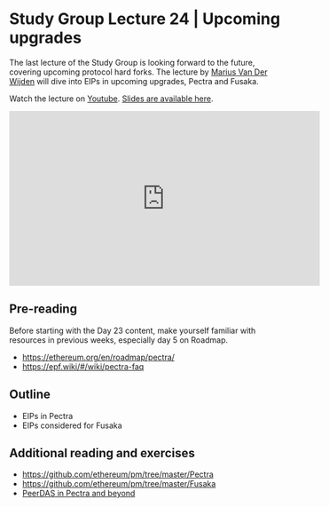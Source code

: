# Study Group Lecture 24 | Upcoming upgrades

The last lecture of the Study Group is looking forward to the future, covering upcoming protocol hard forks. The lecture by [<name>Marius Van Der Wijden</name>](https://github.com/MariusVanDerWijden) will dive into EIPs in upcoming upgrades, Pectra and Fusaka.


Watch the lecture on [Youtube](https://youtu.be/QvZKdWZqL04do). [Slides are available here](https://docs.google.com/presentation/d/10wwANwKcdTLWwBu9NbTG6GtIEAoXQLqox6LIS03oHMo/edit?usp=sharing).

<iframe width="560" height="315" src="https://www.youtube.com/embed/QvZKdWZqL04do" title="YouTube video player" frameborder="0" allow="accelerometer; autoplay; clipboard-write; encrypted-media; gyroscope; picture-in-picture; web-share" referrerpolicy="strict-origin-when-cross-origin" allowfullscreen></iframe>

## Pre-reading

Before starting with the Day 23 content, make yourself familiar with resources in previous weeks, especially day 5 on Roadmap.

- https://ethereum.org/en/roadmap/pectra/
- https://epf.wiki/#/wiki/pectra-faq

## Outline

- EIPs in Pectra
- EIPs considered for Fusaka

## Additional reading and exercises

- https://github.com/ethereum/pm/tree/master/Pectra
- https://github.com/ethereum/pm/tree/master/Fusaka
- [PeerDAS in Pectra and beyond](https://www.youtube.com/watch?v=WOdpO1tH_Us)
